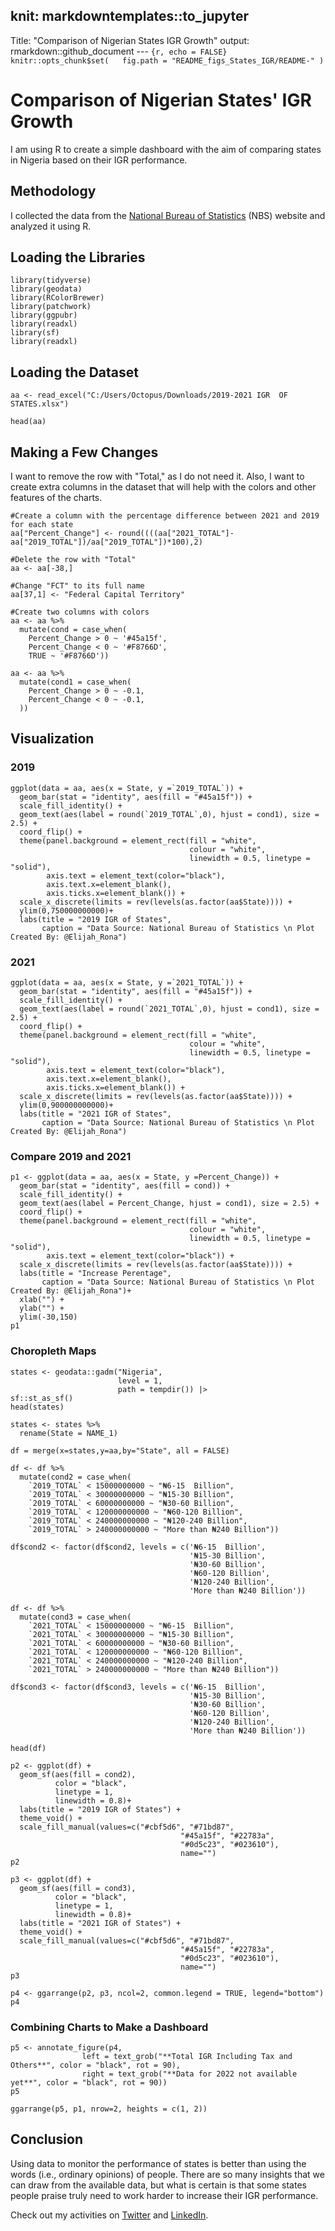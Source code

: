 ## knit: markdowntemplates::to_jupyter

Title: "Comparison of Nigerian States IGR Growth" output:
rmarkdown::github_document ---
`{r, echo = FALSE} knitr::opts_chunk$set(   fig.path = "README_figs_States_IGR/README-" )`

# Comparison of Nigerian States' IGR Growth

I am using R to create a simple dashboard with the aim of comparing
states in Nigeria based on their IGR performance.

## Methodology

I collected the data from the [National Bureau of
Statistics](https://www.nigerianstat.gov.ng/) (NBS) website and analyzed
it using R.

## Loading the Libraries

``` {r}
library(tidyverse)
library(geodata)
library(RColorBrewer)
library(patchwork)
library(ggpubr)
library(readxl)
library(sf)
library(readxl)
```

## Loading the Dataset

``` {r}
aa <- read_excel("C:/Users/Octopus/Downloads/2019-2021 IGR  OF STATES.xlsx")
```

``` {r}
head(aa)
```

## Making a Few Changes

I want to remove the row with "Total," as I do not need it. Also, I want
to create extra columns in the dataset that will help with the colors
and other features of the charts.

``` {r}
#Create a column with the percentage difference between 2021 and 2019 for each state
aa["Percent_Change"] <- round((((aa["2021_TOTAL"]-aa["2019_TOTAL"])/aa["2019_TOTAL"])*100),2)

#Delete the row with "Total"
aa <- aa[-38,]

#Change "FCT" to its full name
aa[37,1] <- "Federal Capital Territory"

#Create two columns with colors
aa <- aa %>%
  mutate(cond = case_when(
    Percent_Change > 0 ~ '#45a15f',
    Percent_Change < 0 ~ '#F8766D',
    TRUE ~ '#F8766D'))

aa <- aa %>%
  mutate(cond1 = case_when(
    Percent_Change > 0 ~ -0.1,
    Percent_Change < 0 ~ -0.1,
  ))
```

## Visualization

### 2019

``` {r}
ggplot(data = aa, aes(x = State, y =`2019_TOTAL`)) +
  geom_bar(stat = "identity", aes(fill = "#45a15f")) +
  scale_fill_identity() +
  geom_text(aes(label = round(`2019_TOTAL`,0), hjust = cond1), size = 2.5) +
  coord_flip() + 
  theme(panel.background = element_rect(fill = "white",
                                        colour = "white",
                                        linewidth = 0.5, linetype = "solid"),
        axis.text = element_text(color="black"),
        axis.text.x=element_blank(),
        axis.ticks.x=element_blank()) +
  scale_x_discrete(limits = rev(levels(as.factor(aa$State)))) +
  ylim(0,750000000000)+
  labs(title = "2019 IGR of States",
       caption = "Data Source: National Bureau of Statistics \n Plot Created By: @Elijah_Rona")
```

### 2021

``` {r}
ggplot(data = aa, aes(x = State, y =`2021_TOTAL`)) +
  geom_bar(stat = "identity", aes(fill = "#45a15f")) +
  scale_fill_identity() +
  geom_text(aes(label = round(`2021_TOTAL`,0), hjust = cond1), size = 2.5) +
  coord_flip() + 
  theme(panel.background = element_rect(fill = "white",
                                        colour = "white",
                                        linewidth = 0.5, linetype = "solid"),
        axis.text = element_text(color="black"),
        axis.text.x=element_blank(),
        axis.ticks.x=element_blank()) +
  scale_x_discrete(limits = rev(levels(as.factor(aa$State)))) +
  ylim(0,900000000000)+
  labs(title = "2021 IGR of States",
       caption = "Data Source: National Bureau of Statistics \n Plot Created By: @Elijah_Rona")
```

### Compare 2019 and 2021

``` {r}
p1 <- ggplot(data = aa, aes(x = State, y =Percent_Change)) +
  geom_bar(stat = "identity", aes(fill = cond)) +
  scale_fill_identity() +
  geom_text(aes(label = Percent_Change, hjust = cond1), size = 2.5) +
  coord_flip() + 
  theme(panel.background = element_rect(fill = "white",
                                        colour = "white",
                                        linewidth = 0.5, linetype = "solid"),
        axis.text = element_text(color="black")) +
  scale_x_discrete(limits = rev(levels(as.factor(aa$State)))) +
  labs(title = "Increase Perentage",
       caption = "Data Source: National Bureau of Statistics \n Plot Created By: @Elijah_Rona")+
  xlab("") + 
  ylab("") +
  ylim(-30,150)
p1
```

### Choropleth Maps

``` {r}
states <- geodata::gadm("Nigeria",
                        level = 1,
                        path = tempdir()) |> 
sf::st_as_sf()
head(states)
```

``` {r}
states <- states %>% 
  rename(State = NAME_1)

df = merge(x=states,y=aa,by="State", all = FALSE)
```

``` {r}
df <- df %>%
  mutate(cond2 = case_when(
    `2019_TOTAL` < 15000000000 ~ "₦6-15  Billion",
    `2019_TOTAL` < 30000000000 ~ "₦15-30 Billion",
    `2019_TOTAL` < 60000000000 ~ "₦30-60 Billion",
    `2019_TOTAL` < 120000000000 ~ "₦60-120 Billion",
    `2019_TOTAL` < 240000000000 ~ "₦120-240 Billion",
    `2019_TOTAL` > 240000000000 ~ "More than ₦240 Billion"))

df$cond2 <- factor(df$cond2, levels = c('₦6-15  Billion',
                                        '₦15-30 Billion',
                                        '₦30-60 Billion',
                                        '₦60-120 Billion',
                                        '₦120-240 Billion',
                                        'More than ₦240 Billion'))

df <- df %>%
  mutate(cond3 = case_when(
    `2021_TOTAL` < 15000000000 ~ "₦6-15  Billion",
    `2021_TOTAL` < 30000000000 ~ "₦15-30 Billion",
    `2021_TOTAL` < 60000000000 ~ "₦30-60 Billion",
    `2021_TOTAL` < 120000000000 ~ "₦60-120 Billion",
    `2021_TOTAL` < 240000000000 ~ "₦120-240 Billion",
    `2021_TOTAL` > 240000000000 ~ "More than ₦240 Billion"))

df$cond3 <- factor(df$cond3, levels = c('₦6-15  Billion',
                                        '₦15-30 Billion',
                                        '₦30-60 Billion',
                                        '₦60-120 Billion',
                                        '₦120-240 Billion',
                                        'More than ₦240 Billion'))

head(df)
```

``` {r}
p2 <- ggplot(df) +
  geom_sf(aes(fill = cond2),
          color = "black",
          linetype = 1,
          linewidth = 0.8)+
  labs(title = "2019 IGR of States") +
  theme_void() +
  scale_fill_manual(values=c("#cbf5d6", "#71bd87",
                                      "#45a15f", "#22783a",
                                      "#0d5c23", "#023610"),
                                      name="")
p2
```

``` {r}
p3 <- ggplot(df) +
  geom_sf(aes(fill = cond3),
          color = "black",
          linetype = 1,
          linewidth = 0.8)+
  labs(title = "2021 IGR of States") +
  theme_void() +
  scale_fill_manual(values=c("#cbf5d6", "#71bd87",
                                      "#45a15f", "#22783a",
                                      "#0d5c23", "#023610"),
                                      name="")
p3
```

``` {r}
p4 <- ggarrange(p2, p3, ncol=2, common.legend = TRUE, legend="bottom")
p4
```

### Combining Charts to Make a Dashboard

``` {r}
p5 <- annotate_figure(p4,
                left = text_grob("**Total IGR Including Tax and Others**", color = "black", rot = 90),
                right = text_grob("**Data for 2022 not available yet**", color = "black", rot = 90))
p5
```

``` {r}
ggarrange(p5, p1, nrow=2, heights = c(1, 2))
```

## Conclusion

Using data to monitor the performance of states is better than using the
words (i.e., ordinary opinions) of people. There are so many insights
that we can draw from the available data, but what is certain is that
some states people praise truly need to work harder to increase their
IGR performance.

Check out my activities on [Twitter](https://twitter.com/elijah_rona)
and [LinkedIn](https://www.linkedin.com/in/elijah-rona/).

